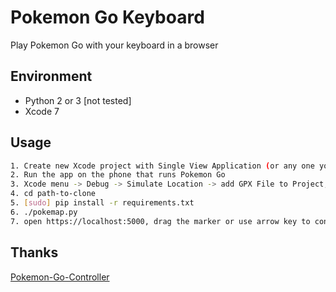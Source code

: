 # Pokemon Go Keyboard

Play Pokemon Go with your keyboard in a browser

Environment
------------
- Python 2 or 3 [not tested]
- Xcode 7

Usage
------------
```bash
1. Create new Xcode project with Single View Application (or any one you like)
2. Run the app on the phone that runs Pokemon Go
3. Xcode menu -> Debug -> Simulate Location -> add GPX File to Project, add location.gpx to it
4. cd path-to-clone
5. [sudo] pip install -r requirements.txt
6. ./pokemap.py
7. open https://localhost:5000, drag the marker or use arrow key to control your location
```

Thanks
------------
[Pokemon-Go-Controller](https://github.com/kahopoon/Pokemon-Go-Controller)
